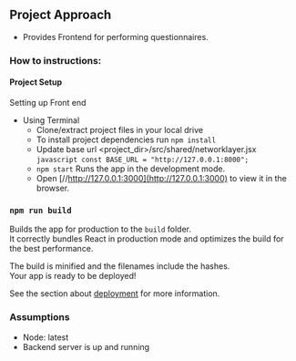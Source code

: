 ## Project Approach 
- Provides Frontend for performing questionnaires.

### How to instructions:
#### Project Setup
Setting up Front end
- Using Terminal 
   - Clone/extract project files in your local drive
   - To install project dependencies run ```npm install ```
   - Update base url <project_dir>/src/shared/networklayer.jsx 
      ```javascript const BASE_URL = "http://127.0.0.1:8000"; ```
   - `npm start` Runs the app in the development mode.<br>
   - Open [//http://127.0.0.1:3000](http://127.0.0.1:3000) to view it in the browser.

### `npm run build`

Builds the app for production to the `build` folder.<br>
It correctly bundles React in production mode and optimizes the build for the best performance.

The build is minified and the filenames include the hashes.<br>
Your app is ready to be deployed!

See the section about [deployment](https://facebook.github.io/create-react-app/docs/deployment) for more information.

### Assumptions 
- Node: latest
- Backend server is up and running
